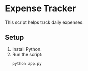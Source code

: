 # Expense Tracker

This script helps track daily expenses.

## Setup
1. Install Python.
2. Run the script:
   ```
   python app.py
   ```
